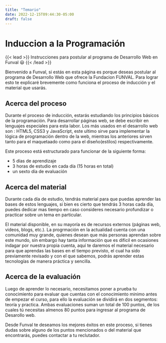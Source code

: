 ```yaml
---
title: "Temario"
date: 2022-12-15T09:44:30-05:00
draft: false
---
```



# Induccion a la Programación

{{< lead >}}
Instrucciones para postular al programa de Desarrollo Web en Funval 😃
{{< /lead >}}

Bienvenido a Funval, si estás en esta página es porque deseas postular al programa de Desarrollo Web que ofrece la Fundacion FUNVAL. Para lograr esto te explicaré brevemente como funciona el proceso de inducción y el material que usarás.

## Acerca del proceso

Durante el proceso de inducción, estarás estudiando los principios básicos de la programación. Para desarrollar páginas web, se debe escribir en lenguajes
especiales para esta labor. Los más usados en el desarrollo web son : HTML5, CSS3 y JavaScript, este ultimo sirve para implementar
la lógica de programación dentro de la web, mientras los anteriores sirven tanto para el maquetaado como para el 
diseño(estilos) respectivamente.

Este proceso está estructurado para funcionar de la siguiente forma:

- 5 días de aprendizaje
- 3 horas de estudio en cada día (15 horas en total)
-  un sexto día de evaluación

## Acerca del material

Durante cada día de estudio, tendrás material para que puedas aprender las bases de estos lenguajes, si bien es cierto que tendrás 3 horas cada día, puedes dedicar mas tiempo
en caso consideres necesario profundizar o practicar sobre un tema en particular.

El material disponible, en su mayoría es de recursos externos (páginas web, videos, blogs, etc.). La progrmación en la actualidad
cuenta con una comunidad muy grande, quienes desean que más personas aprendan sobre este mundo, sin embargo hay tanta información que es dificil en ocasiones indagar por nuestra propia cuenta,
aquí te daremos el material necesario para que aprendas las bases en el tiempo previsto, el cual ha sido previamente revisado y con el que sabemos, podrás aprender estas tecnologías de manera práctica
y sencilla.

## Acerca de la evaluación

Luego de aprender lo necesario, necesitamos poner a prueba tu conocimiento para evaluar que cuentas con el conocimiento minimo antes de empezar el curso,
para ello la evaluación se dividirá en dos segmentos: teoría y practica. Ambas evaluaciones suman un total de 100 puntos, de los cuales tú necesitas almenos 80 puntos
para ingresar al programa de Desarollo web.

Desde Funval te deseamos los mejores éxitos en este proceso, si tienes dudas sobre alguno de los puntos mencionados o del material que encontrarás, puedes contactar a tu reclutador.

